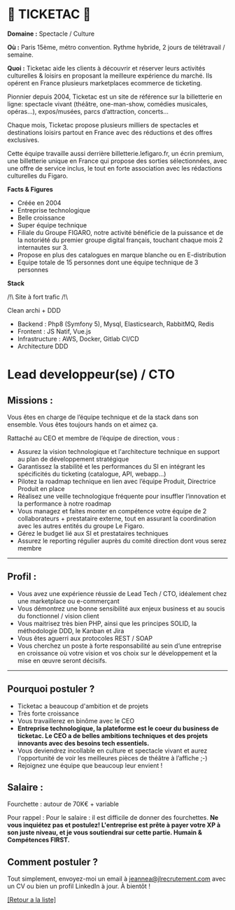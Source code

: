 # 🎫 TICKETAC 🎫

**Domaine :** Spectacle / Culture

**Où :** Paris 15ème, métro convention. Rythme hybride, 2 jours de télétravail / semaine.

**Quoi :** Ticketac aide les clients à découvrir et réserver leurs activités culturelles & loisirs en proposant la meilleure expérience du marché. Ils opérent en France plusieurs marketplaces ecommerce de ticketing.

Pionnier depuis 2004, Ticketac est un site de référence sur la billetterie en ligne: spectacle vivant (théâtre, one-man-show, comédies musicales, opéras…), expos/musées, parcs d’attraction, concerts…

Chaque mois, Ticketac propose plusieurs milliers de spectacles et destinations loisirs partout en France avec des réductions et des offres exclusives.

Cette équipe travaille aussi derrière billetterie.lefigaro.fr, un écrin premium, une billetterie unique en France qui propose des sorties sélectionnées, avec une offre de service inclus, le tout en forte association avec les rédactions culturelles du Figaro.

**Facts & Figures**

* Créée en 2004 
* Entreprise technologique
* Belle croissance
* Super équipe technique 
* Filiale du Groupe FIGARO, notre activité bénéficie de la puissance et de la notoriété du premier groupe digital français, touchant chaque mois 2 internautes sur 3.
* Propose en plus des catalogues en marque blanche ou en E-distribution
* Equipe totale de 15 personnes dont une équipe technique de 3 personnes

**Stack**

/!\ Site à fort trafic /!\

Clean archi + DDD

* Backend : Php8 (Symfony 5), Mysql, Elasticsearch, RabbitMQ, Redis
* Frontent : JS Natif, Vue.js
* Infrastructure : AWS, Docker, Gitlab CI/CD
* Architecture DDD


# Lead developpeur(se) / CTO

## Missions :

Vous êtes en charge de l’équipe technique et de la stack dans son ensemble. Vous êtes toujours hands on et aimez ça. 

Rattaché au CEO et membre de l’équipe de direction, vous :

* Assurez la vision technologique et l'architecture technique en support au plan de développement stratégique
* Garantissez la stabilité et les performances du SI en intégrant les spécificités du ticketing (catalogue, API, webapp...)
* Pilotez la roadmap technique en lien avec l’équipe Produit, Directrice Produit en place
* Réalisez une veille technologique fréquente pour insuffler l’innovation et la performance à notre roadmap
* Vous managez et faites monter en compétence votre équipe de 2 collaborateurs + prestataire externe, tout en assurant la coordination avec les autres entités du groupe Le Figaro. 
* Gérez le budget lié aux SI et prestataires techniques
* Assurez le reporting régulier auprès du comité direction dont vous serez membre

----

## Profil :

* Vous avez une expérience réussie de Lead Tech / CTO, idéalement chez une marketplace ou e-commerçant
* Vous démontrez une bonne sensibilité aux enjeux business et au soucis du fonctionnel / vision client
* Vous maitrisez très bien PHP, ainsi que les principes SOLID, la méthodologie DDD, le Kanban et Jira
* Vous êtes aguerri aux protocoles REST / SOAP
* Vous cherchez un poste à forte responsabilité au sein d’une entreprise en croissance où votre vision et vos choix sur le développement et la mise en œuvre seront décisifs.

-----

## Pourquoi postuler ?

* Ticketac a beaucoup d'ambition et de projets
* Très forte croissance
* Vous travaillerez en binôme avec le CEO 
* **Entreprise technologique, la plateforme est le coeur du business de ticketac. Le CEO a de belles ambitions techniques et des projets innovants avec des besoins tech essentiels.**
* Vous deviendrez incollable en culture et spectacle vivant et aurez l'opportunité de voir les meilleures pièces de théâtre à l’affiche ;-) 
* Rejoignez une équipe que beaucoup leur envient !

## Salaire :

Fourchette : autour de 70K€ + variable

Pour rappel : Pour le salaire : il est difficile de donner des fourchettes. **Ne vous inquiétez pas et postulez! L'entreprise est prête à payer votre XP à son juste niveau, et je vous soutiendrai sur cette partie. Humain & Compétences FIRST.**

## Comment postuler ?

Tout simplement, envoyez-moi un email à jeannea@jlrecrutement.com avec un CV ou bien un profil LinkedIn à jour. À bientôt !


<a href="https://github.com/jlondiche/job-board-php/blob/master/README.md">[Retour a la liste]</a> 